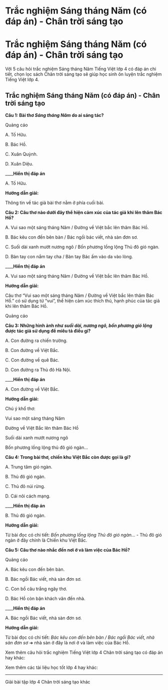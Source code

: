 # Trắc nghiệm Sáng tháng Năm (có đáp án) - Chân trời sáng tạo

# Trắc nghiệm Sáng tháng Năm (có đáp án) - Chân trời sáng tạo

Với 5 câu hỏi trắc nghiệm Sáng tháng Năm Tiếng Việt lớp 4 có đáp án chi tiết, chọn lọc sách Chân trời sáng tạo sẽ giúp học sinh ôn luyện trắc nghiệm Tiếng Việt lớp 4.

## Trắc nghiệm Sáng tháng Năm (có đáp án) - Chân trời sáng tạo

**Câu 1: Bài thơ _Sáng tháng Năm_ do ai sáng tác?**

Quảng cáo

A. Tố Hữu.

B. Bác Hồ.

C. Xuân Quỳnh.

D. Xuân Diệu.

____**Hiển thị đáp án**

A. Tố Hữu.

**Hướng dẫn giải:**

Thông tin về tác giả bài thơ nằm ở phía cuối bài.

**Câu 2: Câu thơ nào dưới đây thể hiện cảm xúc của tác giả khi lên thăm Bác Hồ?**

A. Vui sao một sáng tháng Năm / Đường về Việt bắc lên thăm Bác Hồ.

B. Bác kêu con đến bên bàn / Bác ngồi bác viết, nhà sàn đơn sơ.

C. Suối dài xanh mướt nương ngô / Bốn phương lồng lộng Thủ đô gió ngàn.

D. Bàn tay con nắm tay cha / Bàn tay Bác ấm vào da vào lòng.

____**Hiển thị đáp án**

A. Vui sao một sáng tháng Năm / Đường về Việt bắc lên thăm Bác Hồ.

**Hướng dẫn giải:**

Câu thơ “Vui sao một sáng tháng Năm / Đường về Việt bắc lên thăm Bác Hồ.” có sử dụng từ “vui”, thể hiện cảm xúc thích thú, hạnh phúc của tác giả khi lên thăm Bác Hồ. 

Quảng cáo

**Câu 3: Những hình ảnh như _suối dài, nương ngô, bốn phương gió lộng_ được tác giả sử dụng để miêu tả điều gì?**

A. Con đường ra chiến trường.

B. Con đường về Việt Bắc.

C. Con đường về quê Bác.

D. Con đường ra Thủ đô Hà Nội.

____**Hiển thị đáp án**

A. Con đường về Việt Bắc.

**Hướng dẫn giải:**

Chú ý khổ thơ: 

Vui sao một sáng tháng Năm

Đường về Việt Bắc lên thăm Bác Hồ

Suối dài xanh mướt nương ngô

Bốn phương lồng lộng thủ đô gió ngàn…

**Câu 4: Trong bài thơ, chiến khu Việt Bắc còn được gọi là gì?**

A. Trung tâm gió ngàn.

B. Thủ đô gió ngàn.

C. Thủ đô núi rừng.

D. Cái nôi cách mạng.

____**Hiển thị đáp án**

B. Thủ đô gió ngàn.

**Hướng dẫn giải:**

Từ bài đọc có chi tiết: _Bốn phương lồng lộng Thủ đô gió ngàn..._ \- Thủ đô gió ngàn ở đây chính là Chiến khu Việt Bắc.

**Câu 5: Câu thơ nào nhắc đến nơi ở và làm việc của Bác Hồ?**

Quảng cáo

A. Bác kêu con đến bên bàn.

B. Bác ngồi Bác viết, nhà sàn đơn sơ.

C. Con bồ câu trắng ngây thơ.

D. Bác Hồ còn bận khách văn đến nhà.

____**Hiển thị đáp án**

A. Bác ngồi Bác viết, nhà sàn đơn sơ.

**Hướng dẫn giải:**

Từ bài đọc có chi tiết: _Bác kêu con đến bên bàn / Bác ngồi Bác viết, nhà sàn đơn sơ_ ➔ nhà sàn ở đây là nơi ở và làm việc của Bác Hồ. 

Xem thêm câu hỏi trắc nghiệm Tiếng Việt lớp 4 Chân trời sáng tạo có đáp án hay khác:

Xem thêm các tài liệu học tốt lớp 4 hay khác:

* * *

Giải bài tập lớp 4 Chân trời sáng tạo khác
